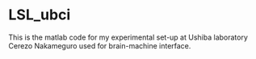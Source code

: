 # LSL_ubci
This is the matlab code for my experimental set-up at Ushiba laboratory Cerezo Nakameguro used for brain-machine interface.
